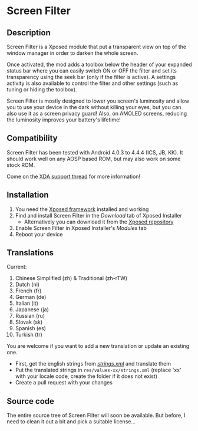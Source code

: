 Screen Filter
=============

Description
-----------

Screen Filter is a Xposed module that put a transparent view on top of the window manager in order to darken the whole screen.

Once activated, the mod adds a toolbox below the header of your expanded status bar where you can easily switch ON or OFF the filter and set its transparency using the seek bar (only if the filter is active).
A settings activity is also available to control the filter and other settings (such as tuning or hiding the toolbox).

Screen Filter is mostly designed to lower you screen's luminosity and allow you to use your device in the dark without killing your eyes, but you can also use it as a screen privacy guard!
Also, on AMOLED screens, reducing the luminosity improves your battery's lifetime!

Compatibility
-------------

Screen Filter has been tested with Android 4.0.3 to 4.4.4 (ICS, JB, KK).
It should work well on any AOSP based ROM, but may also work on some stock ROM.

Come on the [XDA support thread](http://forum.xda-developers.com/xposed/modules/mod-screen-filter-t2893936) for more information!

Installation
------------

1. You need the [Xposed framework](http://forum.xda-developers.com/xposed/xposed-installer-versions-changelog-t2714053) installed and working
1. Find and install Screen Filter in the *Download* tab of Xposed Installer
	* Alternatively you can download it from the [Xposed repository](http://repo.xposed.info/module/com.tonymanou.screenfilter)
1. Enable Screen Filter in Xposed Installer's *Modules* tab
1. Reboot your device

Translations
------------

Current:

1. Chinese Simplified (zh) & Traditional (zh-rTW)
1. Dutch (nl)
1. French (fr)
1. German (de)
1. Italian (it)
1. Japanese (ja)
1. Russian (ru)
1. Slovak (sk)
1. Spanish (es)
1. Turkish (tr)

You are welcome if you want to add a new translation or update an existing one.

* First, get the english strings from *[strings.xml](https://github.com/tonymanou/ScreenFilter/blob/translations/res/values/strings.xml)* and translate them
* Put the translated strings in ```res/values-xx/strings.xml``` (replace 'xx' with your locale code, create the folder if it does not exist)
* Create a pull request with your changes

Source code
-----------

The entire source tree of Screen Filter will soon be available. But before, I need to clean it out a bit and pick a suitable license...
